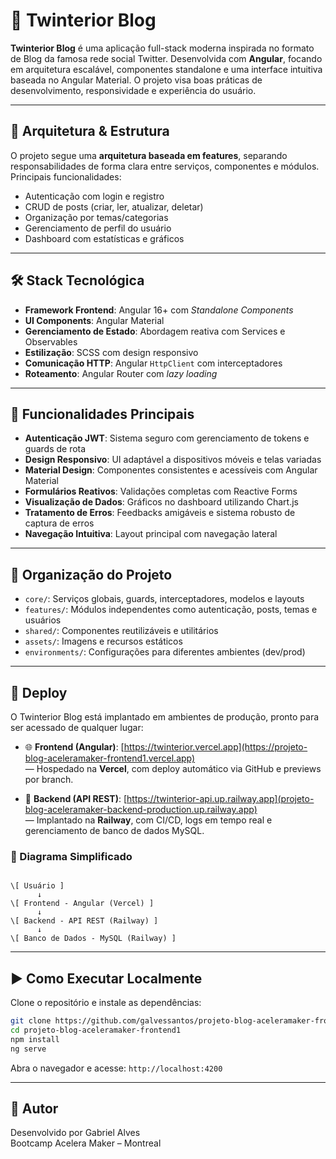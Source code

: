 # 💬 Twinterior Blog

**Twinterior Blog** é uma aplicação full-stack moderna inspirada no formato de Blog da famosa rede social Twitter. Desenvolvida com **Angular**, focando em arquitetura escalável, componentes standalone e uma interface intuitiva baseada no Angular Material. O projeto visa boas práticas de desenvolvimento, responsividade e experiência do usuário.

---

## 📐 Arquitetura & Estrutura

O projeto segue uma **arquitetura baseada em features**, separando responsabilidades de forma clara entre serviços, componentes e módulos. Principais funcionalidades:

- Autenticação com login e registro  
- CRUD de posts (criar, ler, atualizar, deletar)  
- Organização por temas/categorias  
- Gerenciamento de perfil do usuário  
- Dashboard com estatísticas e gráficos  

---

## 🛠️ Stack Tecnológica

- **Framework Frontend**: Angular 16+ com *Standalone Components*  
- **UI Components**: Angular Material  
- **Gerenciamento de Estado**: Abordagem reativa com Services e Observables  
- **Estilização**: SCSS com design responsivo  
- **Comunicação HTTP**: Angular `HttpClient` com interceptadores  
- **Roteamento**: Angular Router com *lazy loading*  

---

## 🔑 Funcionalidades Principais

- **Autenticação JWT**: Sistema seguro com gerenciamento de tokens e guards de rota  
- **Design Responsivo**: UI adaptável a dispositivos móveis e telas variadas  
- **Material Design**: Componentes consistentes e acessíveis com Angular Material  
- **Formulários Reativos**: Validações completas com Reactive Forms  
- **Visualização de Dados**: Gráficos no dashboard utilizando Chart.js  
- **Tratamento de Erros**: Feedbacks amigáveis e sistema robusto de captura de erros  
- **Navegação Intuitiva**: Layout principal com navegação lateral  

---

## 📁 Organização do Projeto

- `core/`: Serviços globais, guards, interceptadores, modelos e layouts  
- `features/`: Módulos independentes como autenticação, posts, temas e usuários  
- `shared/`: Componentes reutilizáveis e utilitários  
- `assets/`: Imagens e recursos estáticos  
- `environments/`: Configurações para diferentes ambientes (dev/prod)  

---

## 🚀 Deploy

O Twinterior Blog está implantado em ambientes de produção, pronto para ser acessado de qualquer lugar:

- 🌐 **Frontend (Angular)**: [https://twinterior.vercel.app](https://projeto-blog-aceleramaker-frontend1.vercel.app)  
  — Hospedado na **Vercel**, com deploy automático via GitHub e previews por branch.

- 🔗 **Backend (API REST)**: [https://twinterior-api.up.railway.app](projeto-blog-aceleramaker-backend-production.up.railway.app)  
  — Implantado na **Railway**, com CI/CD, logs em tempo real e gerenciamento de banco de dados MySQL.

### 🧩 Diagrama Simplificado

```

\[ Usuário ]
      ↓
\[ Frontend - Angular (Vercel) ]
      ↓
\[ Backend - API REST (Railway) ]
      ↓
\[ Banco de Dados - MySQL (Railway) ]

````

---

## ▶️ Como Executar Localmente

Clone o repositório e instale as dependências:

```bash
git clone https://github.com/galvessantos/projeto-blog-aceleramaker-frontend1.git
cd projeto-blog-aceleramaker-frontend1
npm install
ng serve
````

Abra o navegador e acesse: `http://localhost:4200`

---

## 👤 Autor

Desenvolvido por Gabriel Alves  
Bootcamp Acelera Maker – Montreal

